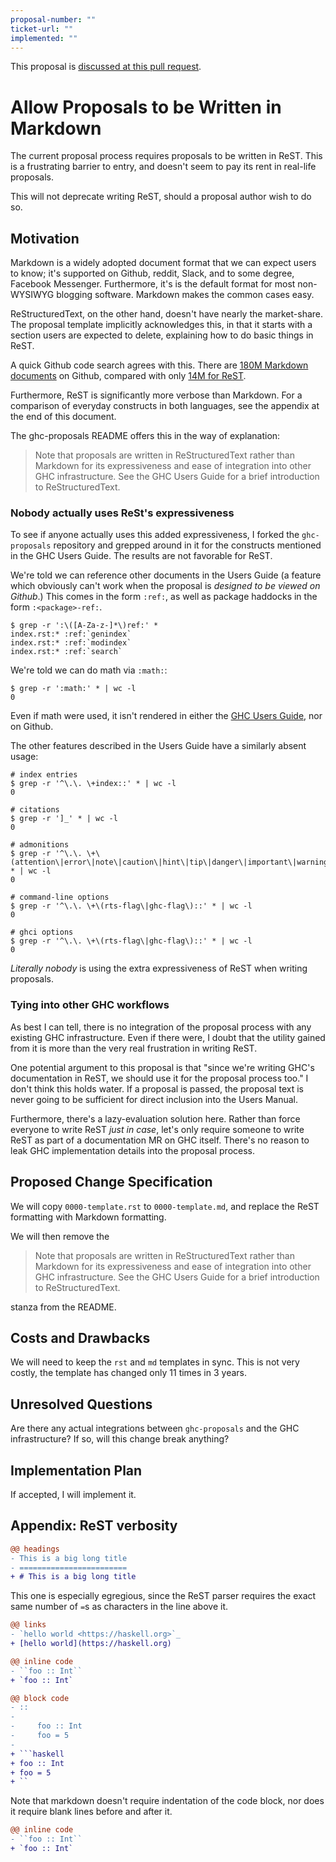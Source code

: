 ```yaml
---
proposal-number: ""
ticket-url: ""
implemented: ""
---
```


This proposal is [discussed at this pull request](https://github.com/ghc-proposals/ghc-proposals/pull/249).

# Allow Proposals to be Written in Markdown

The current proposal process requires proposals to be written in ReST. This is a
frustrating barrier to entry, and doesn't seem to pay its rent in real-life
proposals.

This will not deprecate writing ReST, should a proposal author wish to do so.


## Motivation

Markdown is a widely adopted document format that we can expect users to know;
it's supported on Github, reddit, Slack, and to some degree, Facebook Messenger.
Furthermore, it's is the default format for most non-WYSIWYG blogging software.
Markdown makes the common cases easy.

ReStructuredText, on the other hand, doesn't have nearly the market-share. The
proposal template implicitly acknowledges this, in that it starts with a section
users are expected to delete, explaining how to do basic things in ReST.

A quick Github code search agrees with this. There are [180M Markdown
documents](https://github.com/search?l=&q=filename%3A%2A.md+language%3AMarkdown&type=Code)
on Github, compared with only [14M for
ReST](https://github.com/search?l=&q=filename%3A%2A.rst+language%3AreStructuredText&type=Code).

Furthermore, ReST is significantly more verbose than Markdown.  For a comparison
of everyday constructs in both languages, see the appendix at the end of this
document.

The ghc-proposals README offers this in the way of explanation:

> Note that proposals are written in ReStructuredText rather than Markdown for
> its expressiveness and ease of integration into other GHC infrastructure.  See
> the GHC Users Guide for a brief introduction to ReStructuredText.


### Nobody actually uses ReSt's expressiveness

To see if anyone actually uses this added expressiveness, I forked the
`ghc-proposals` repository and grepped around in it for the constructs mentioned
in the GHC Users Guide. The results are not favorable for ReST.

We're told we can reference other documents in the Users Guide (a feature which
obviously can't work when the proposal is *designed to be viewed on Github*.)
This comes in the form `:ref:`, as well as package haddocks in the form
`:<package>-ref:`.

```shell
$ grep -r ':\([A-Za-z-]*\)ref:' *
index.rst:* :ref:`genindex`
index.rst:* :ref:`modindex`
index.rst:* :ref:`search`
```

We're told we can do math via `:math:`:

```shell
$ grep -r ':math:' * | wc -l
0
```

Even if math were used, it isn't rendered in either the [GHC Users
Guide](http://downloads.haskell.org/~ghc/latest/docs/html/users_guide/editing-guide.html#math),
nor on Github.

The other features described in the Users Guide have a similarly absent usage:

```shell
# index entries
$ grep -r '^\.\. \+index::' * | wc -l
0

# citations
$ grep -r ']_' * | wc -l
0

# admonitions
$ grep -r '^\.\. \+\(attention\|error\|note\|caution\|hint\|tip\|danger\|important\|warning\)::' * | wc -l
0

# command-line options
$ grep -r '^\.\. \+\(rts-flag\|ghc-flag\)::' * | wc -l
0

# ghci options
$ grep -r '^\.\. \+\(rts-flag\|ghc-flag\)::' * | wc -l
0
```

*Literally nobody* is using the extra expressiveness of ReST when writing
proposals.


### Tying into other GHC workflows

As best I can tell, there is no integration of the proposal process with any
existing GHC infrastructure. Even if there were, I doubt that the utility gained
from it is more than the very real frustration in writing ReST.

One potential argument to this proposal is that "since we're writing GHC's
documentation in ReST, we should use it for the proposal process too." I don't
think this holds water. If a proposal is passed, the proposal text is never
going to be sufficient for direct inclusion into the Users Manual.

Furthermore, there's a lazy-evaluation solution here. Rather than force everyone
to write ReST *just in case*, let's only require someone to write ReST as part
of a documentation MR on GHC itself. There's no reason to leak GHC
implementation details into the proposal process.



## Proposed Change Specification

We will copy `0000-template.rst` to `0000-template.md`, and replace the ReST
formatting with Markdown formatting.

We will then remove the

> Note that proposals are written in ReStructuredText rather than Markdown for
> its expressiveness and ease of integration into other GHC infrastructure.  See
> the GHC Users Guide for a brief introduction to ReStructuredText.

stanza from the README.



## Costs and Drawbacks

We will need to keep the `rst` and `md` templates in sync. This is not very
costly, the template has changed only 11 times in 3 years.


## Unresolved Questions

Are there any actual integrations between `ghc-proposals` and the GHC
infrastructure? If so, will this change break anything?


## Implementation Plan

If accepted, I will implement it.


## Appendix: ReST verbosity

```diff
@@ headings
- This is a big long title
- ========================
+ # This is a big long title
```

This one is especially egregious, since the ReST parser requires the exact same
number of `=`s as characters in the line above it.

```diff
@@ links
- `hello world <https://haskell.org>`_
+ [hello world](https://haskell.org)
```

```diff
@@ inline code
- ``foo :: Int``
+ `foo :: Int`
```

```diff
@@ block code
- ::
-
-     foo :: Int
-     foo = 5
-
+ ```haskell
+ foo :: Int
+ foo = 5
+ ``
```

Note that markdown doesn't require indentation of the code block, nor does it
require blank lines before and after it.

```diff
@@ inline code
- ``foo :: Int``
+ `foo :: Int`
```

